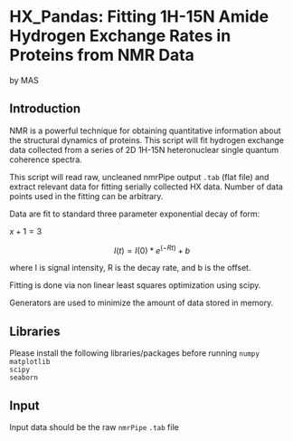# HX_Pandas: Fitting 1H-15N Amide Hydrogen Exchange Rates in Proteins from NMR Data
by MAS

## Introduction
NMR is a powerful technique for obtaining quantitative information about the structural dynamics of proteins. This script will fit hydrogen exchange data collected from a series of 2D 1H-15N heteronuclear single quantum coherence spectra.

This script will read raw, uncleaned nmrPipe output ```.tab``` (flat file) and extract relevant data for fitting serially collected HX data. Number of data points used in the fitting can be arbitrary.

Data are fit to standard three parameter exponential decay of form:   

$x + 1 = 3$

$$I(t) = I(0) * e^{(-Rt)} + b$$

where I is signal intensity, R is the decay rate, and b is the offset.

Fitting is done via non linear least squares optimization using scipy.

Generators are used to minimize the amount of data stored in memory.

## Libraries
Please install the following libraries/packages before running
```numpy```    
```matplotlib```   
```scipy```   
```seaborn```     

## Input 
Input data should be the raw ```nmrPipe``` ```.tab``` file
